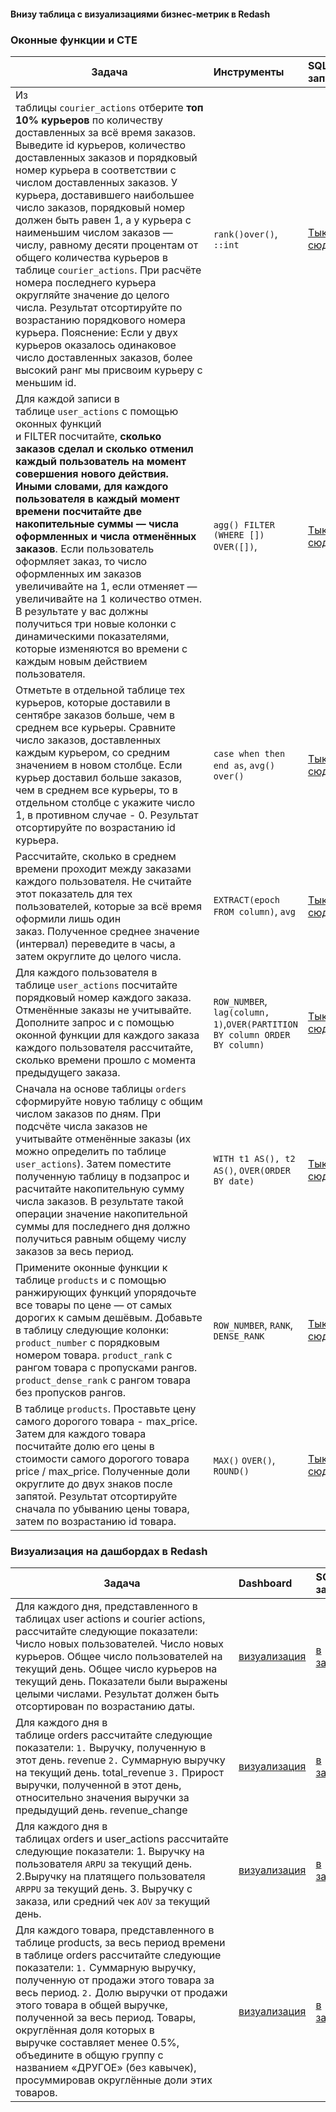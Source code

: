 #### Внизу таблица с визуализациями бизнес-метрик в Redash
### Оконные функции и CTE
| **Задача** | **Инструменты** | **SQL запрос** |
| -------------------- | :--------------------- | :--------------------- |
|Из таблицы `courier_actions` отберите **топ 10% курьеров** по количеству доставленных за всё время заказов. Выведите id курьеров, количество доставленных заказов и порядковый номер курьера в соответствии с числом доставленных заказов. У курьера, доставившего наибольшее число заказов, порядковый номер должен быть равен 1, а у курьера с наименьшим числом заказов —  числу, равному десяти процентам от общего количества курьеров в таблице `courier_actions`. При расчёте номера последнего курьера округляйте значение до целого числа. Результат отсортируйте по возрастанию порядкового номера курьера. Пояснение: Если у двух курьеров оказалось одинаковое число доставленных заказов, более высокий ранг мы присвоим курьеру с меньшим id.|`rank()over()`, `::int`|[Тык сюда](https://github.com/INLAE/SQL_karpov_course/blob/master/8.sql)|
|Для каждой записи в таблице `user_actions` с помощью оконных функций и FILTER посчитайте, **сколько заказов сделал и сколько отменил каждый пользователь на момент совершения нового действия. Иными словами, для каждого пользователя в каждый момент времени посчитайте две накопительные суммы — числа оформленных и числа отменённых заказов**. Если пользователь оформляет заказ, то число оформленных им заказов увеличивайте на 1, если отменяет — увеличивайте на 1 количество отмен. В результате у вас должны получиться три новые колонки с динамическими показателями, которые изменяются во времени с каждым новым действием пользователя.|`agg() FILTER (WHERE []) OVER([])`, |[Тык сюда](https://github.com/INLAE/SQL_karpov_course/blob/master/7.sql)|
|Отметьте в отдельной таблице тех курьеров, которые доставили в сентябре заказов больше, чем в среднем все курьеры. Сравните число заказов, доставленных каждым курьером, со средним значением в новом столбце. Если курьер доставил больше заказов, чем в среднем все курьеры, то в отдельном столбце с укажите число 1, в противном случае - 0. Результат отсортируйте по возрастанию id курьера.|`case when then end as`, `avg() over()`|[Тык сюда](https://github.com/INLAE/SQL_karpov_course/blob/master/6.sql)|
|Рассчитайте, сколько в среднем времени проходит между заказами каждого пользователя. Не считайте этот показатель для тех пользователей, которые за всё время оформили лишь один заказ. Полученное среднее значение (интервал) переведите в часы, а затем округлите до целого числа.|`EXTRACT(epoch FROM column)`, `avg`|[Тык сюда](https://github.com/INLAE/SQL_karpov_course/blob/master/5.sql)|
|Для каждого пользователя в таблице `user_actions` посчитайте порядковый номер каждого заказа. Отменённые заказы не учитывайте. Дополните запрос и с помощью оконной функции для каждого заказа каждого пользователя рассчитайте, сколько времени прошло с момента предыдущего заказа.  |`ROW_NUMBER`, `lag(column, 1)`,`OVER(PARTITION BY column ORDER BY column)`|[Тык сюда](https://github.com/INLAE/SQL_karpov_course/blob/master/4.sql)|
|Сначала на основе таблицы `orders` сформируйте новую таблицу с общим числом заказов по дням. При подсчёте числа заказов не учитывайте отменённые заказы (их можно определить по таблице `user_actions`). Затем поместите полученную таблицу в подзапрос и расчитайте накопительную сумму числа заказов. В результате такой операции значение накопительной суммы для последнего дня должно получиться равным общему числу заказов за весь период.|`WITH t1 AS(), t2 AS()`, `OVER(ORDER BY date)` |[Тык сюда](https://github.com/INLAE/SQL_karpov_course/blob/master/3.sql)|
|Примените оконные функции к таблице `products` и с помощью ранжирующих функций упорядочьте все товары по цене — от самых дорогих к самым дешёвым. Добавьте в таблицу следующие колонки: `product_number` с порядковым номером товара. `product_rank` с рангом товара с пропусками рангов. `product_dense_rank` с рангом товара без пропусков рангов.|`ROW_NUMBER`, `RANK`, `DENSE_RANK`| [Тык сюда](https://github.com/INLAE/SQL_karpov_course/blob/master/1.sql)|
|В таблице `products`. Проставьте цену самого дорогого товара - max_price. Затем для каждого товара посчитайте долю его цены в стоимости самого дорогого товара price / max_price. Полученные доли округлите до двух знаков после запятой. Результат отсортируйте сначала по убыванию цены товара, затем по возрастанию id товара.|`MAX()` `OVER()`, `ROUND()`|[Тык сюда](https://github.com/INLAE/SQL_karpov_course/blob/master/2.sql)|

### Визуализация на дашбордах в Redash
| **Задача** | **Dashboard** | **SQL запрос** |
| -------------------- | :--------------------- | :--------------------- |
|Для каждого дня, представленного в таблицах user actions и courier actions, рассчитайте следующие показатели: Число новых пользователей. Число новых курьеров. Общее число пользователей на текущий день. Общее число курьеров на текущий день. Показатели были выражены целыми числами. Результат должен быть отсортирован по возрастанию даты.|[визуализация](https://github.com/INLAE/SQL_karpov_course/blob/master/dashboards/1.png)|[в запрос](https://github.com/INLAE/SQL_karpov_course/blob/master/dashboards/1_dashboard.sql)|
| Для каждого дня в таблице orders рассчитайте следующие показатели: `1.` Выручку, полученную в этот день. revenue `2.` Суммарную выручку на текущий день. total_revenue `3.` Прирост выручки, полученной в этот день, относительно значения выручки за предыдущий день. revenue_change     |[визуализация](https://github.com/INLAE/SQL_karpov_course/blob/master/dashboards/2.png)|[в запрос](https://github.com/INLAE/SQL_karpov_course/blob/master/dashboards/2.sql)|
|Для каждого дня в таблицах orders и user_actions рассчитайте следующие показатели: 1. Выручку на пользователя `ARPU` за текущий день. 2.Выручку на платящего пользователя `ARPPU` за текущий день. 3. Выручку с заказа, или средний чек `AOV` за текущий день.|[визуализация](https://github.com/INLAE/SQL_karpov_course/blob/master/dashboards/3.png)      | [в запрос](https://github.com/INLAE/SQL_karpov_course/blob/master/dashboards/3.sql)    |
|Для каждого товара, представленного в таблице products, за весь период времени в таблице orders рассчитайте следующие показатели: `1.` Суммарную выручку, полученную от продажи этого товара за весь период. `2.` Долю выручки от продажи этого товара в общей выручке, полученной за весь период. Товары, округлённая доля которых в выручке составляет менее 0.5%, объедините в общую группу с названием «ДРУГОЕ» (без кавычек), просуммировав округлённые доли этих товаров.|[визуализация](https://github.com/INLAE/SQL_karpov_course/blob/master/dashboards/4.png)|[в запрос](https://github.com/INLAE/SQL_karpov_course/blob/master/dashboards/4.sql)|
